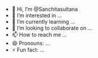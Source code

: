 - 👋 Hi, I’m @Sanchitasultana
- 👀 I’m interested in ...
- 🌱 I’m currently learning ...
- 💞️ I’m looking to collaborate on ...
- 📫 How to reach me ...
- 😄 Pronouns: ...
- ⚡ Fun fact: ...

<!---
Sanchitasultana/Sanchitasultana is a ✨ special ✨ repository because its `README.md` (this file) appears on your GitHub profile.
You can click the Preview link to take a look at your changes.
--->
